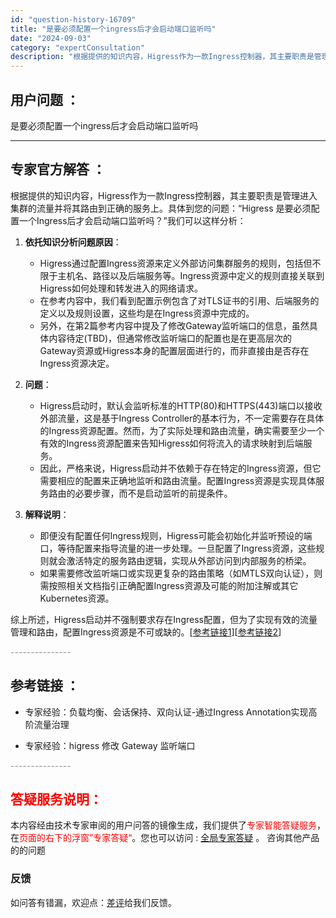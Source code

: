```yaml
---
id: "question-history-16709"
title: "是要必须配置一个ingress后才会启动端口监听吗"
date: "2024-09-03"
category: "expertConsultation"
description: "根据提供的知识内容，Higress作为一款Ingress控制器，其主要职责是管理进入集群的流量并将其路由到正确的服务上。具体到您的问题：“Higress 是要必须配置一个Ingress后才会启动端口监听吗？”我们可以这样分析：1. **依托知识分析问题原因**：   - Higress通过配置Ing"
---
```


## 用户问题 ： 
 是要必须配置一个ingress后才会启动端口监听吗  

---------------
## 专家官方解答 ：

根据提供的知识内容，Higress作为一款Ingress控制器，其主要职责是管理进入集群的流量并将其路由到正确的服务上。具体到您的问题：“Higress 是要必须配置一个Ingress后才会启动端口监听吗？”我们可以这样分析：

1. **依托知识分析问题原因**：
   - Higress通过配置Ingress资源来定义外部访问集群服务的规则，包括但不限于主机名、路径以及后端服务等。Ingress资源中定义的规则直接关联到Higress如何处理和转发进入的网络请求。
   - 在参考内容中，我们看到配置示例包含了对TLS证书的引用、后端服务的定义以及规则设置，这些均是在Ingress资源中完成的。
   - 另外，在第2篇参考内容中提及了修改Gateway监听端口的信息，虽然具体内容待定(TBD)，但通常修改监听端口的配置也是在更高层次的Gateway资源或Higress本身的配置层面进行的，而非直接由是否存在Ingress资源决定。

2. **问题**：
   - Higress启动时，默认会监听标准的HTTP(80)和HTTPS(443)端口以接收外部流量，这是基于Ingress Controller的基本行为，不一定需要存在具体的Ingress资源配置。然而，为了实际处理和路由流量，确实需要至少一个有效的Ingress资源配置来告知Higress如何将流入的请求映射到后端服务。
   - 因此，严格来说，Higress启动并不依赖于存在特定的Ingress资源，但它需要相应的配置来正确地监听和路由流量。配置Ingress资源是实现具体服务路由的必要步骤，而不是启动监听的前提条件。

3. **解释说明**：
   - 即便没有配置任何Ingress规则，Higress可能会初始化并监听预设的端口，等待配置来指导流量的进一步处理。一旦配置了Ingress资源，这些规则就会激活特定的服务路由逻辑，实现从外部访问到内部服务的桥梁。
   - 如果需要修改监听端口或实现更复杂的路由策略（如MTLS双向认证），则需按照相关文档指引正确配置Ingress资源及可能的附加注解或其它Kubernetes资源。

综上所述，Higress启动并不强制要求存在Ingress配置，但为了实现有效的流量管理和路由，配置Ingress资源是不可或缺的。[[参考链接1](#61bddb33)][[参考链接2](#修改-Gateway-监听端口)]


<font color="#949494">---------------</font> 


## 参考链接 ：

* 专家经验：负载均衡、会话保持、双向认证-通过Ingress Annotation实现高阶流量治理 
 
 * 专家经验：higress 修改 Gateway 监听端口 


 <font color="#949494">---------------</font> 
 


## <font color="#FF0000">答疑服务说明：</font> 

本内容经由技术专家审阅的用户问答的镜像生成，我们提供了<font color="#FF0000">专家智能答疑服务</font>，在<font color="#FF0000">页面的右下的浮窗”专家答疑“</font>。您也可以访问 : [全局专家答疑](https://answer.opensource.alibaba.com/docs/intro) 。 咨询其他产品的的问题

### 反馈
如问答有错漏，欢迎点：[差评](https://ai.nacos.io/user/feedbackByEnhancerGradePOJOID?enhancerGradePOJOId=16723)给我们反馈。
